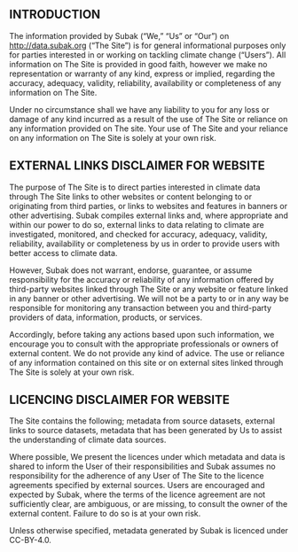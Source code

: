 ## INTRODUCTION

The information provided by Subak (“We,” “Us” or “Our”) on http://data.subak.org (“The Site”) is for general informational purposes only for parties interested in or working on tackling climate change (“Users”). All information on The Site is provided in good faith, however we make no representation or warranty of any kind, express or implied, regarding the accuracy, adequacy, validity, reliability, availability or completeness of any information on The Site.

Under no circumstance shall we have any liability to you for any loss or damage of any kind incurred as a result of the use of The Site or reliance on any information provided on The site. Your use of The Site and your reliance on any information on The Site is solely at your own risk.

## EXTERNAL LINKS DISCLAIMER FOR WEBSITE

The purpose of The Site is to direct parties interested in climate data through The Site links to other websites or content belonging to or originating from third parties, or links to websites and features in banners or other advertising. Subak compiles external links and, where appropriate and within our power to do so, external links to data relating to climate are investigated, monitored, and checked for accuracy, adequacy, validity, reliability, availability or completeness by us in order to provide users with better access to climate data.

However, Subak does not warrant, endorse, guarantee, or assume responsibility for the accuracy or reliability of any information offered by third-party websites linked through The Site or any website or feature linked in any banner or other advertising. We will not be a party to or in any way be responsible for monitoring any transaction between you and third-party providers of data, information, products, or services.

Accordingly, before taking any actions based upon such information, we encourage you to consult with the appropriate professionals or owners of external content. We do not provide any kind of advice. The use or reliance of any information contained on this site or on external sites linked through The Site is solely at your own risk.

## LICENCING DISCLAIMER FOR WEBSITE
The Site contains the following; metadata from source datasets, external links to source datasets, metadata that has been generated by Us to assist the understanding of climate data sources.

Where possible, We present the licences under which metadata and data is shared to inform the User of their responsibilities and Subak assumes no responsibility for the adherence of any User of The Site to the licence agreements specified by external sources. Users are encouraged and expected by Subak, where the terms of the licence agreement are not sufficiently clear, are ambiguous, or are missing, to consult the owner of the external content. Failure to do so is at your own risk.

Unless otherwise specified, metadata generated by Subak is licenced under CC-BY-4.0.
